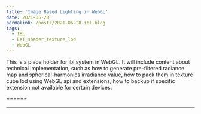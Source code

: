 ```yaml
---
title: 'Image Based Lighting in WebGL'
date: 2021-06-28
permalink: /posts/2021-06-28-ibl-blog
tags:
  - IBL
  - EXT_shader_texture_lod
  - WebGL
---
```


This is a place holder for ibl system in WebGL. It will include content about technical implementation, such as how to generate pre-filtered radiance map and spherical-harmonics irradiance value, how to pack them in texture cube lod using WebGL api and extensions, how to backup if specific extension not available for certain devices.

======

------